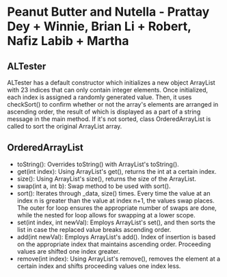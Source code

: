 # Peanut Butter and Nutella - Prattay Dey + Winnie, Brian Li + Robert, Nafiz Labib + Martha


## ALTester

ALTester has a default constructor which initializes a new object ArrayList with 23 indices that can only contain integer elements. Once initialized, each index is assigned a randomly generated value. Then, it uses checkSort() to confirm whether or not the array's elements are arranged in ascending order, the result of which is displayed as a part of a string message in the main method. If it's not sorted, class OrderedArrayList is called to sort the original ArrayList array. 

## OrderedArrayList

- toString(): Overrides toString() with ArrayList's toString().
- get(int index): Using ArrayList's get(), returns the int at a certain index.
- size(): Using ArrayList's size(), returns the size of the ArrayList.
- swap(int a, int b): Swap method to be used with sort().
- sort(): Iterates through _data, size() times. Every time the value at an index n is greater than the value at index n+1, the values swap places. The outer for loop ensures the appropriate number of swaps are done, while the nested for loop allows for swapping at a lower scope.
- set(int index, int newVal): Employs ArrayList's set(), and then sorts the list in case the replaced value breaks ascending order.
- add(int newVal): Employs ArrayList's add(). Index of insertion is based on the appropriate index that maintains ascending order. Proceeding values are shifted one index greater.  
- remove(int index): Using ArrayList's remove(), removes the element at a certain index and shifts proceeding values one index less. 
